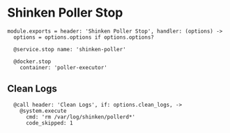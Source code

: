 
# Shinken Poller Stop

    module.exports = header: 'Shinken Poller Stop', handler: (options) ->
      options = options.options if options.options?

      @service.stop name: 'shinken-poller'
      
      @docker.stop
        container: 'poller-executor'

## Clean Logs

      @call header: 'Clean Logs', if: options.clean_logs, ->
        @system.execute
          cmd: 'rm /var/log/shinken/pollerd*'
          code_skipped: 1
